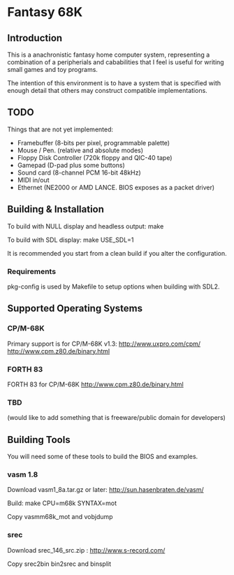 # Fantasy 68K #

## Introduction ##

This is a anachronistic fantasy home computer system, representing a
combination of a peripherials and cababilities that I feel is useful for
writing small games and toy programs.

The intention of this environment is to have a system that is specified with
enough detail that others may construct compatible implementations.

## TODO ##

Things that are not yet implemented:
  * Framebuffer (8-bits per pixel, programmable palette)
  * Mouse / Pen. (relative and absolute modes)
  * Floppy Disk Controller (720k floppy and QIC-40 tape)
  * Gamepad (D-pad plus some buttons)
  * Sound card (8-channel PCM 16-bit 48kHz)
  * MIDI in/out
  * Ethernet (NE2000 or AMD LANCE. BIOS exposes as a packet driver)

## Building & Installation ##

To build with NULL display and headless output:
  make

To build with SDL display:
  make USE_SDL=1

It is recommended you start from a clean build if you alter the configuration.

### Requirements ###

pkg-config is used by Makefile to setup options when building with SDL2.

## Supported Operating Systems ##

### CP/M-68K ###

Primary support is for CP/M-68K v1.3:
  http://www.uxpro.com/cpm/
  http://www.cpm.z80.de/binary.html

### FORTH 83 ###

FORTH 83 for CP/M-68K
  http://www.cpm.z80.de/binary.html

### TBD ###

(would like to add something that is freeware/public domain for developers)

## Building Tools ##

You will need some of these tools to build the BIOS and examples.

### vasm 1.8 ###

Download vasm1\_8a.tar.gz or later:
  http://sun.hasenbraten.de/vasm/

Build:
  make CPU=m68k SYNTAX=mot

Copy vasmm68k\_mot and vobjdump

### srec ###

Download srec\_146\_src.zip :
  http://www.s-record.com/

Copy srec2bin bin2srec and binsplit
